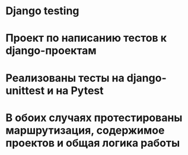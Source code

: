 # Django testing  
# Проект по написанию тестов к django-проектам
# Реализованы тесты на django-unittest и на Pytest
# В обоих случаях протестированы маршрутизация, содержимое проектов и общая логика работы